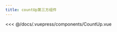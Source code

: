 ```yaml
---
title: countUp第三方组件
---
```


<CountUp :endVal="99999"  />

<<< @/docs/.vuepress/components/CountUp.vue